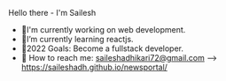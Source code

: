 Hello there - I'm Sailesh
- 🔭I'm currently working on web development.
- 🌱I’m currently learning reactjs.
- 🥅2022 Goals: Become a fullstack developer.
- 👯 How to reach me: saileshadhikari72@gmail.com
-->
https://saileshadh.github.io/newsportal/
